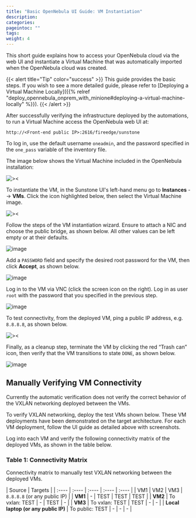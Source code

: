 ```yaml
---
title: "Basic OpenNebula UI Guide: VM Instantiation"
description:
categories:
pageintoc: ""
tags:
weight: 4
---
```


This short guide explains how to access your OpenNebula cloud via the web UI and instantiate a Virtual Machine that was automatically imported when the OpenNebula cloud was created.

{{< alert title="Tip" color="success" >}}
This guide provides the basic steps. If you wish to see a more detailed guide, please refer to [Deploying a Virtual Machine Locally]({{% relref "deploy_opennebula_onprem_with_minione#deploying-a-virtual-machine-locally" %}}).
{{< /alert >}}

After successfully verifying the infrastructure deployed by the automations, to run a Virtual Machine access the OpenNebula web UI at:

`http://<Front-end public IP>:2616/fireedge/sunstone`

To log in, use the default username `oneadmin`, and the password specified in the `one_pass` variable of the inventory file.

The image below shows the Virtual Machine included in the OpenNebula installation:

<a id="one-marketplace"></a>
![><][one-marketplace]

To instantiate the VM, in the Sunstone UI's left-hand menu go to **Instances** --> **VMs**. Click the icon highlighted below, then select the Virtual Machine image.

<a id="one-new-vm"></a>
![><][one-new-vm]

Follow the steps of the VM instantiation wizard. Ensure to attach a NIC and choose the public bridge, as shown below. All other values can be left empty or at their defaults.

<a id="attach-nic"></a>
![image][attach-nic]

Add a `PASSWORD` field and specify the desired root password for the VM, then click **Accept**, as shown below.

<a id="one-vm-config"></a>
![image][one-vm-config]

Log in to the VM via VNC (click the screen icon on the right). Log in as user `root` with the password that you specified in the previous step.

<a id="one-vnc-connect"></a>
![image][one-vnc-connect]

To test connectivity, from the deployed VM, ping a public IP address, e.g. `8.8.8.8`, as shown below.

<a id="one-vnc-connectivity-test"></a>
![><][one-vnc-connectivity-test]

Finally, as a cleanup step, terminate the VM by clicking the red “Trash can” icon, then verify that the VM transitions to state `DONE`, as shown below.

<a id="one-terminate-vm"></a>
![image][one-terminate-vm]

## Manually Verifying VM Connectivity

Currently the automatic verification does not verify the correct behavior of the VXLAN networking deployed between the VMs.

To verify VXLAN networking, deploy the test VMs shown below. These VM deployments have been demonstrated on the target architecture. For each VM deployment, follow the UI guide as detailed above with screenshots.

Log into each VM and verify the following connectivity matrix of the deployed VMs, as shown in the table below.

### Table 1: Connectivity Matrix

Connectivity matrix to manually test VXLAN networking between the deployed VMs.

| Source | <th class="head" rowspan="4" style="text-align: center; font-weight: bold !important; vertical-align: bottom !important;">Targets</th> |
| :---- | :---- | :---- | :---- | :---- |
| VM1 | VM2 | VM3 | `8.8.8.8` (or any public IP) |
| **VM1** | \- | TEST | TEST | TEST |
| **VM2** | To vxlan: TEST | \- | TEST | \- |
| **VM3** | To vxlan: TEST | TEST | \- | \- |
| **Local laptop (or any public IP)** | To public: TEST | \- | \- | \- |


[one-marketplace]: /images/solutions/ionos/one-marketplace.png
[one-new-vm]: /images/solutions/ionos/one-new-vm.png
[attach-nic]: /images/solutions/ionos/attach-nic.png
[one-vm-config]: /images/solutions/ionos/one-vm-config.png
[one-vnc-connect]: /images/solutions/ionos/one-vnc-connect.png
[one-vnc-connectivity-test]: /images/solutions/ionos/one-vnc-connectivity-test.png
[one-terminate-vm]: /images/solutions/ionos/one-terminate-vm.png
